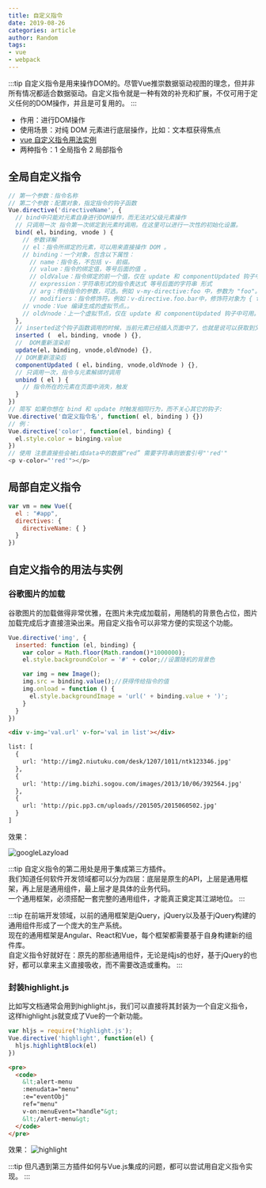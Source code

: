 ```yaml
---
title: 自定义指令
date: 2019-08-26
categories: article
author: Random
tags:
- vue
- webpack
---
```


:::tip
自定义指令是用来操作DOM的。尽管Vue推崇数据驱动视图的理念，但并非所有情况都适合数据驱动。自定义指令就是一种有效的补充和扩展，不仅可用于定义任何的DOM操作，并且是可复用的。
:::

- 作用：进行DOM操作
- 使用场景：对纯 DOM 元素进行底层操作，比如：文本框获得焦点
- [vue 自定义指令用法实例](https://juejin.im/entry/58b7c5d8ac502e006cfee34a)
- 两种指令：1 全局指令 2 局部指令

## 全局自定义指令

```js
// 第一个参数：指令名称
// 第二个参数：配置对象，指定指令的钩子函数
Vue.directive('directiveName', {
  // bind中只能对元素自身进行DOM操作，而无法对父级元素操作
  // 只调用一次 指令第一次绑定到元素时调用。在这里可以进行一次性的初始化设置。
  bind( el，binding, vnode ) {
    // 参数详解
    // el：指令所绑定的元素，可以用来直接操作 DOM 。
    // binding：一个对象，包含以下属性：
      // name：指令名，不包括 v- 前缀。
      // value：指令的绑定值，等号后面的值 。
      // oldValue：指令绑定的前一个值，仅在 update 和 componentUpdated 钩子中可用。无论值是否改变都可用。
      // expression：字符串形式的指令表达式 等号后面的字符串 形式
      // arg：传给指令的参数，可选。例如 v-my-directive:foo 中，参数为 "foo"。
      // modifiers：指令修饰符。例如：v-directive.foo.bar中，修饰符对象为 { foo: true, bar: true }。
    // vnode：Vue 编译生成的虚拟节点。。
    // oldVnode：上一个虚拟节点，仅在 update 和 componentUpdated 钩子中可用。
  },
  // inserted这个钩子函数调用的时候，当前元素已经插入页面中了，也就是说可以获取到父级节点了
  inserted (  el，binding, vnode ) {},
  //  DOM重新渲染前
  update(el，binding, vnode,oldVnode) {},
  // DOM重新渲染后
  componentUpdated ( el，binding, vnode,oldVnode ) {},
  // 只调用一次，指令与元素解绑时调用
  unbind ( el ) {
    // 指令所在的元素在页面中消失，触发
  }
})
// 简写 如果你想在 bind 和 update 时触发相同行为，而不关心其它的钩子:
Vue.directive('自定义指令名', function( el, binding ) {})
// 例：
Vue.directive('color', function(el, binding) {
  el.style.color = binging.value
})
// 使用 注意直接些会被i成data中的数据“red” 需要字符串则嵌套引号"'red'"
<p v-color="'red'"></p>
```

## 局部自定义指令

```js
var vm = new Vue({
  el : "#app",
  directives: {
    directiveName: { }
  }
})
```

## 自定义指令的用法与实例

### 谷歌图片的加载

谷歌图片的加载做得非常优雅，在图片未完成加载前，用随机的背景色占位，图片加载完成后才直接渲染出来。用自定义指令可以非常方便的实现这个功能。

```js
Vue.directive('img', {
  inserted: function (el, binding) {
    var color = Math.floor(Math.random()*1000000);
    el.style.backgroundColor = '#' + color;//设置随机的背景色

    var img = new Image();
    img.src = binding.value();//获得传给指令的值
    img.onload = function () {
      el.style.backgroundImage = 'url(' + binding.value + ')';
    }
  }
})
```

```html
<div v-img='val.url' v-for='val in list'></div>

list: [
  {
    url: 'http://img2.niutuku.com/desk/1207/1011/ntk123346.jpg'
  },
  {
    url: 'http://img.bizhi.sogou.com/images/2013/10/06/392564.jpg'
  },
  {
    url: 'http://pic.pp3.cm/uploads//201505/2015060502.jpg'
  }
]
```

效果：

![googleLazyload](@public/googleLazyload.gif)

:::tip
自定义指令的第二用处是用于集成第三方插件。
<br>
我们知道任何软件开发领域都可以分为四层：底层是原生的API，上层是通用框架，再上层是通用组件，最上层才是具体的业务代码。
<br>
一个通用框架，必须搭配一套完整的通用组件，才能真正奠定其江湖地位。
:::

:::tip
在前端开发领域，以前的通用框架是jQuery，jQuery以及基于jQuery构建的通用组件形成了一个庞大的生产系统。
<br>
现在的通用框架是Angular、React和Vue，每个框架都需要基于自身构建新的组件库。
<br>
自定义指令好就好在：原先的那些通用组件，无论是纯js的也好，基于jQuery的也好，都可以拿来主义直接吸收，而不需要改造或重构。
:::

### 封装highlight.js

比如写文档通常会用到highlight.js，我们可以直接将其封装为一个自定义指令，这样highlight.js就变成了Vue的一个新功能。

```js
var hljs = require('highlight.js');
Vue.directive('highlight', function(el) {
  hljs.highlightBlock(el)
})
```

```html
<pre>
  <code>
    &lt;alert-menu
    :menudata="menu"
    :e="eventObj"
    ref="menu"
    v-on:menuEvent="handle"&gt;
    &lt;/alert-menu&gt;
  </code>
</pre>
```

效果：
![highlight](@public/highlight.png)

:::tip
但凡遇到第三方插件如何与Vue.js集成的问题，都可以尝试用自定义指令实现。
:::








































